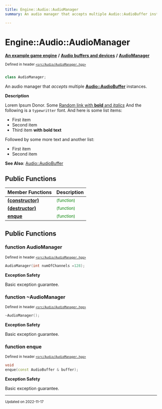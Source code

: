 ```yaml
---
title: Engine::Audio::AudioManager
summary: An audio manager that accepts multiple Audio::AudioBuffer instances. 

---
```


# Engine::Audio::AudioManager

**[An example game engine](/libraries/group__Engine.md)** **/** **[Audio buffers and devices](/libraries/group__Audio.md)** **/** 
**[AudioManager](/classes/classEngine_1_1Audio_1_1AudioManager.md)**

<sup>Defined in header [`<src/Audio/AudioManager.hpp>`](/files/AudioManager_8hpp.md#file-audiomanager.hpp)</sup>



```cpp

class AudioManager;
```

An audio manager that _accepts_ multiple **[Audio::AudioBuffer](/classes/classEngine_1_1Audio_1_1AudioBuffer.md)** instances. 


**Description**


Lorem Ipsum Donor. Some [Random link with **bold** and _italics_](http://github.com) And the following is a `typewritter` font. And here is some list items:

* First item
* Second item
* Third item **with bold text**

Followed by some more text and another list:

* First item
* Second item


**See Also**: [Audio::AudioBuffer](/classes/classEngine_1_1Audio_1_1AudioBuffer.md)


## Public Functions
| Member Functions | Description |
| -------------- | -------------- |
| **[(constructor)](/classes/classEngine_1_1Audio_1_1AudioManager.md#function-audiomanager)** |  <sup><span style="color:green">(function)</span></sup> |
| **[(destructor)](/classes/classEngine_1_1Audio_1_1AudioManager.md#function-~audiomanager)** |  <sup><span style="color:green">(function)</span></sup> |
| **[enque](/classes/classEngine_1_1Audio_1_1AudioManager.md#function-enque)** |  <sup><span style="color:green">(function)</span></sup> |


## Public Functions

### function AudioManager


<sup>Defined in header [`<src/Audio/AudioManager.hpp>`](/files/AudioManager_8hpp.md#file-audiomanager.hpp)</sup>

```cpp 
AudioManager(int numOfChannels =128);
```



















**Exception Safety**

Basic exception guarantee.




### function ~AudioManager


<sup>Defined in header [`<src/Audio/AudioManager.hpp>`](/files/AudioManager_8hpp.md#file-audiomanager.hpp)</sup>

```cpp 
~AudioManager();
```



















**Exception Safety**

Basic exception guarantee.




### function enque


<sup>Defined in header [`<src/Audio/AudioManager.hpp>`](/files/AudioManager_8hpp.md#file-audiomanager.hpp)</sup>

```cpp 
void
enque(const AudioBuffer & buffer);
```



















**Exception Safety**

Basic exception guarantee.








-------------------------------

<sub>Updated on 2022-11-17</sub>